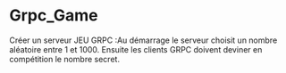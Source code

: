 # Grpc_Game
Créer un serveur JEU GRPC :Au démarrage le serveur choisit un nombre aléatoire entre 1 et 1000.  Ensuite les clients GRPC doivent deviner en compétition le nombre secret.

